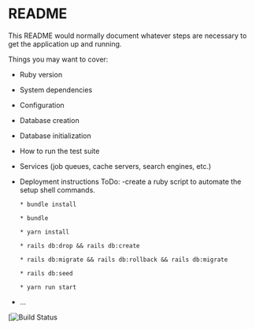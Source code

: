# README

This README would normally document whatever steps are necessary to get the
application up and running.


Things you may want to cover:

* Ruby version

* System dependencies

* Configuration

* Database creation

* Database initialization

* How to run the test suite

* Services (job queues, cache servers, search engines, etc.)

* Deployment instructions
  ToDo:
    -create a ruby script to automate the setup shell commands.

      * bundle install

      * bundle

      * yarn install

      * rails db:drop && rails db:create

      * rails db:migrate && rails db:rollback && rails db:migrate

      * rails db:seed

      * yarn run start

* ...

[![Build Status](https://codeship.com/projects/9f631d00-7d77-0136-6bc8-4eb24753254f/status?branch=master)
